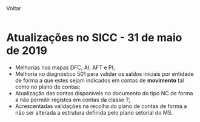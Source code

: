 <div style="width:100%; height:30px"><span onclick="loadMdDoc('atualizacoes', ['btnMenu'],'', null)" class="voltar">Voltar</span></div>

# Atualizações no SICC - 31 de maio de 2019


- Melhorias nos mapas DFC, AI, AFT e PI;
- Melhoria no diagnóstico 501 para validar os saldos iniciais por entidade de forma a que estes sejam indicados em contas de **movimento** tal como no plano de contas;
- Atualização das contas disponíveis no documento do tipo NC de forma a não permitir registos em contas da classe 7;
- Acrescentadas validações na recolha do plano de contas de forma a não ser alterada a estrutura definida pelo plano setorial do MS.
